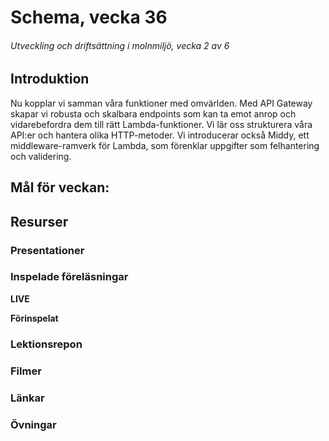 # Schema, vecka 36
###### Utveckling och driftsättning i molnmiljö, vecka 2 av 6

## Introduktion

Nu kopplar vi samman våra funktioner med omvärlden. Med API Gateway skapar vi robusta och skalbara endpoints som kan ta emot anrop och vidarebefordra dem till rätt Lambda-funktioner. Vi lär oss strukturera våra API:er och hantera olika HTTP-metoder. Vi introducerar också Middy, ett middleware-ramverk för Lambda, som förenklar uppgifter som felhantering och validering.

## Mål för veckan:


## Resurser

### Presentationer


### Inspelade föreläsningar

**LIVE**

**Förinspelat**

### Lektionsrepon


### Filmer


### Länkar


### Övningar 


